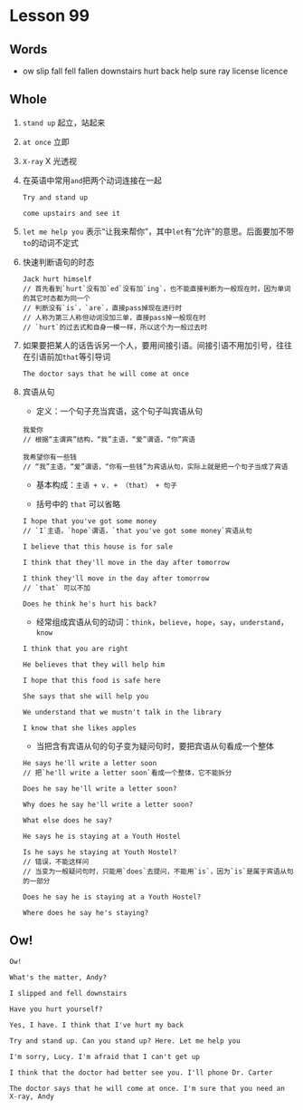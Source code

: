 # Lesson 99

## Words

- ow slip fall fell fallen downstairs hurt back help sure ray license licence

## Whole

1. `stand up` 起立，站起来

2. `at once` 立即

3. `X-ray` X 光透视

4. 在英语中常用`and`把两个动词连接在一起

   ```
   Try and stand up

   come upstairs and see it
   ```

5. `let me help you` 表示“让我来帮你”，其中`let`有“允许”的意思。后面要加不带`to`的动词不定式

6. 快速判断语句的时态

   ```
   Jack hurt himself
   // 首先看到`hurt`没有加`ed`没有加`ing`，也不能直接判断为一般现在时，因为单词的其它时态都为同一个
   // 判断没有`is`，`are`，直接pass掉现在进行时
   // 人称为第三人称但动词没加三单，直接pass掉一般现在时
   // `hurt`的过去式和自身一模一样，所以这个为一般过去时
   ```

7. 如果要把某人的话告诉另一个人，要用间接引语。间接引语不用加引号，往往在引语前加`that`等引导词

   ```
   The doctor says that he will come at once
   ```

8. 宾语从句

   - 定义：一个句子充当宾语，这个句子叫宾语从句

   ```
   我爱你
   // 根据“主谓宾”结构，“我”主语，“爱”谓语，“你”宾语

   我希望你有一些钱
   // “我”主语，“爱”谓语，“你有一些钱”为宾语从句，实际上就是把一个句子当成了宾语
   ```

   - 基本构成：`主语 + v. + （that） + 句子`

   - 括号中的 `that` 可以省略

   ```
   I hope that you've got some money
   // `I`主语，`hope`谓语，`that you've got some money`宾语从句

   I believe that this house is for sale

   I think that they'll move in the day after tomorrow

   I think they'll move in the day after tomorrow
   // `that` 可以不加

   Does he think he's hurt his back?
   ```

   - 经常组成宾语从句的动词：`think`，`believe`，`hope`，`say`，`understand`，`know`

   ```
   I think that you are right

   He believes that they will help him

   I hope that this food is safe here

   She says that she will help you

   We understand that we mustn't talk in the library

   I know that she likes apples
   ```

   - 当把含有宾语从句的句子变为疑问句时，要把宾语从句看成一个整体

   ```
   He says he'll write a letter soon
   // 把`he'll write a letter soon`看成一个整体，它不能拆分

   Does he say he'll write a letter soon?

   Why does he say he'll write a letter soon?

   What else does he say?

   He says he is staying at a Youth Hostel

   Is he says he staying at Youth Hostel?
   // 错误，不能这样问
   // 当变为一般疑问句时，只能用`does`去提问，不能用`is`，因为`is`是属于宾语从句的一部分

   Does he say he is staying at a Youth Hostel?

   Where does he say he's staying?
   ```

## Ow!

```
Ow!

What's the matter, Andy?

I slipped and fell downstairs

Have you hurt yourself?

Yes, I have. I think that I've hurt my back

Try and stand up. Can you stand up? Here. Let me help you

I'm sorry, Lucy. I'm afraid that I can't get up

I think that the doctor had better see you. I'll phone Dr. Carter

The doctor says that he will come at once. I'm sure that you need an X-ray, Andy
```
